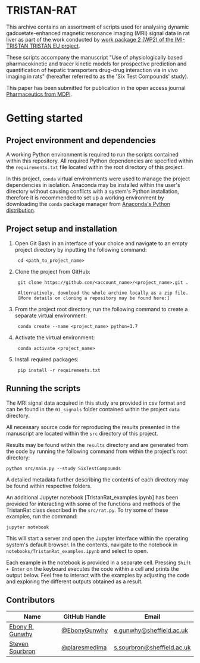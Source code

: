# TRISTAN-RAT
This archive contains an assortment of scripts used for analysing dynamic 
gadoxetate-enhanced magnetic resonance imaging (MRI) signal data in rat
liver as part of the work conducted by 
[work package 2 (WP2) of the IMI-TRISTAN TRISTAN EU project](https://www.imi-tristan.eu/liver).

These scripts accompany the manuscript "Use of physiologically based 
pharmacokinetic and tracer kinetic models for prospective prediction and 
quantification of hepatic transporters drug-drug interaction via in vivo imaging 
in rats" (hereafter referred to as the 'Six Test Compounds' study).

This paper has been submitted for publication in the open access journal 
[Pharmaceutics from MDPI](https://www.mdpi.com/journal/pharmaceutics).

# Getting started
## Project environment and dependencies
A working Python environment is required to run the scripts contained within 
this repository. All required Python dependencies are specified within the 
`requirements.txt` file located within the root directory of this project.

In this project, `conda` virtual environments were used to manage the project 
dependencies in isolation. Anaconda may be installed within the user's directory 
without causing conflicts with a system's Python installation, therefore it is 
recommended to set up a working environment by downloading the `conda` package 
manager from [Anaconda's Python distribution](https://www.anaconda.com/download/).

## Project setup and installation
1. Open Git Bash in an interface of your choice and navigate to an empty project directory by inputting the following command:

        cd <path_to_project_name>

3. Clone the project from GitHub:

        git clone https://github.com/<account_name>/<project_name>.git .

        Alternatively, download the whole archive locally as a zip file. 
        [More details on cloning a repository may be found here:]

4. From the project root directory, run the following command to create a separate virtual environment:

        conda create --name <project_name> python=3.7

5. Activate the virtual environment:
    
        conda activate <project_name>

6. Install required packages:

        pip install -r requirements.txt

## Running the scripts
The MRI signal data acquired in this study are provided in csv format and can 
be found in the `01_signals` folder contained within the project `data` 
directory.

All necessary source code for reproducing the results presented in the 
manuscript are located within the `src` directory of this project.

Results may be found within the `results` directory and are generated from the
code by running the following command from within the project's root directory:

    python src/main.py --study SixTestCompounds

A detailed metadata further describing the contents of each directory may be
found within respective folders.

An additional Jupyter notebook [TristanRat_examples.ipynb] has been provided for 
interacting with some of the functions and methods of the TristanRat class 
described in the `src/rat.py`. To try some of these examples, run the command:

    jupyter notebook

This will start a server and open the Jupyter interface within the operating 
system's default browser. In the contents, navigate to the notebook in
`notebooks/TristanRat_examples.ipynb` and select to open. 

Each example in the notebook is provided in a separate cell. Pressing 
`Shift + Enter` on the keyboard executes the code within a cell and prints the 
output below. Feel free to interact with the examples by adjusting the code and
exploring the different outputs obtained as a result.

## Contributors

|Name     |  GitHub Handle   | Email    |
|---------|------------------|----------|
|[Ebony R. Gunwhy](https://github.com/EbonyGunwhy)  | [@EbonyGunwhy](https://github.com/EbonyGunwhy)     | e.gunwhy@sheffield.ac.uk   |
|[Steven Sourbron](https://github.com/plaresmedima) | [@plaresmedima](https://github.com/plaresmedima)   | s.sourbron@sheffield.ac.uk |

